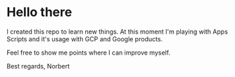 # Hello there 

I created this repo to learn new things. 
At this moment I'm playing with Apps Scripts and it's usage with GCP and Google products.

Feel free to show me points where I can improve myself.

Best regards,
Norbert
